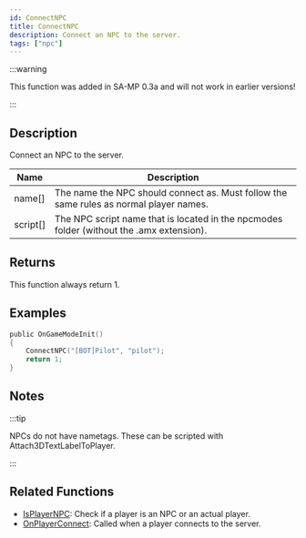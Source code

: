 ```yaml
---
id: ConnectNPC
title: ConnectNPC
description: Connect an NPC to the server.
tags: ["npc"]
---
```


:::warning

This function was added in SA-MP 0.3a and will not work in earlier versions!

:::

## Description

Connect an NPC to the server.

| Name     | Description                                                                              |
| -------- | ---------------------------------------------------------------------------------------- |
| name[]   | The name the NPC should connect as. Must follow the same rules as normal player names.   |
| script[] | The NPC script name that is located in the npcmodes folder (without the .amx extension). |

## Returns

This function always return 1.

## Examples

```c
public OnGameModeInit()
{
    ConnectNPC("[BOT]Pilot", "pilot");
    return 1;
}
```

## Notes

:::tip

NPCs do not have nametags. These can be scripted with Attach3DTextLabelToPlayer.

:::

## Related Functions

- [IsPlayerNPC](../../scripting/functions/IsPlayerNPC.md): Check if a player is an NPC or an actual player.
- [OnPlayerConnect](../../scripting/callbacks/OnPlayerConnect.md): Called when a player connects to the server.

